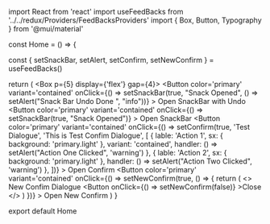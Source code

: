 import React from 'react'
import useFeedBacks from '../../redux/Providers/FeedBacksProviders'
import { Box, Button, Typography } from '@mui/material'

const Home = () => {

  const { setSnackBar, setAlert, setConfirm, setNewConfirm } = useFeedBacks()

  return (
    <Box p={5} display={'flex'} gap={4}>
      <Button
        color='primary'
        variant='contained'
        onClick={() => setSnackBar(true, "Snack Opened", () => setAlert("Snack Bar Undo Done ", "info"))} > Open SnackBar with Undo </Button>
      <Button
        color='primary'
        variant='contained'
        onClick={() => setSnackBar(true, "Snack Opened")} > Open SnackBar </Button>
      <Button
        color='primary'
        variant='contained'
        onClick={() => setConfirm(true, 'Test Dialogue', 'This is Test Confim Dialogue', [
          { lable: 'Action 1', sx: { background: 'primary.light' }, variant: 'contained', handler: () => setAlert("Action One Clicked", 'warning') },
          { lable: 'Action 2', sx: { background: 'primary.light' }, handler: () => setAlert("Action Two Clicked", 'warning') },
        ])} > Open Confirm </Button>
      <Button
        color='primary'
        variant='contained'
        onClick={() => setNewConfirm(true, () => {
          return (
            <>
              <Typography>New Confim Dialogue</Typography>
              <Button onClick={() => setNewConfirm(false)} >Close</Button>
            </>
          )
        })} > Open New Confirm </Button>
    </Box>
  )
}

export default Home
